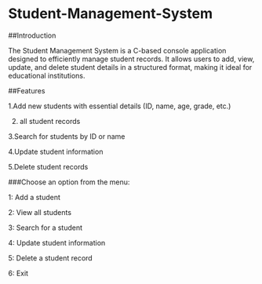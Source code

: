 # Student-Management-System


##Introduction

The Student Management System is a C-based console application designed to efficiently manage student records. It allows users to add, view, update, and delete student details in a structured format, making it ideal for educational institutions.

##Features

1.Add new students with essential details (ID, name, age, grade, etc.)

2. all student records

3.Search for students by ID or name

4.Update student information

5.Delete student records

###Choose an option from the menu:

1: Add a student

2: View all students

3: Search for a student

4: Update student information

5: Delete a student record

6: Exit



